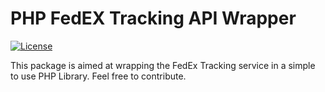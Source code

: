 PHP FedEX Tracking API Wrapper
==============================

[![License](https://img.shields.io/badge/license-MIT-blue.svg?style=flat)](https://packagist.org/packages/maxirus/fedex)

This package is aimed at wrapping the FedEx Tracking service in a simple to use PHP Library. Feel free to contribute.
